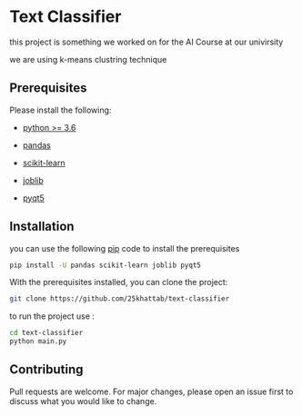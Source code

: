 Text Classifier
===============
this project is something we worked on for the AI Course at our univirsity

we are using k-means clustring technique 

## Prerequisites
Please install the following:
- [python >= 3.6](https://www.python.org/downloads/)

- [pandas](https://pandas.pydata.org/)
    
- [scikit-learn](https://scikit-learn.org/stable/)
    
- [joblib](https://joblib.readthedocs.io/en/latest/)
    
- [pyqt5](https://pypi.org/project/PyQt5/)
    
## Installation
you can use the following [pip](https://pip.pypa.io/en/stable/) code to install the prerequisites
```bash
pip install -U pandas scikit-learn joblib pyqt5
```
With the prerequisites installed, you can clone the project:
```bash
git clone https://github.com/25khattab/text-classifier
```
to run the project use :
```bash
cd text-classifier
python main.py
```

## Contributing
Pull requests are welcome. For major changes, please open an issue first to discuss what you would like to change.

